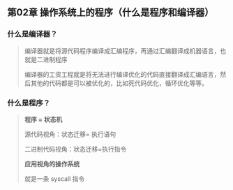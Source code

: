 ## 第02章 操作系统上的程序（什么是程序和编译器）
### 什么是编译器？
> 编译器就是将源代码程序编译成汇编程序，再通过汇编翻译成机器语言，也就是二进制程序
> 
> 编译器的工资工程就是将无法进行编译优化的代码直接翻译成汇编语言，然后其他的代码都是可以被优化的，比如死代码优化，循环优化等等。

### 什么是程序？
> **程序 = 状态机**
> 
> 源代码视角：状态迁移= 执行语句
> 
> 二进制代码视角：状态迁移=执行指令
> 
> **应用视角的操作系统**
> 
> 就是一条 syscall 指令
